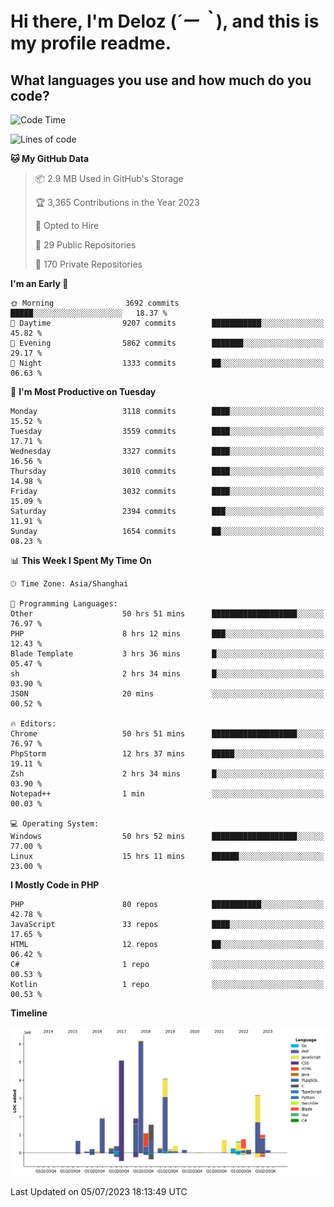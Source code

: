 # **Hi there, I'm Deloz (*´ー｀*), and this is my profile readme.**

## **What languages you use and how much do you code?**

<!--START_SECTION:waka-->
![Code Time](http://img.shields.io/badge/Code%20Time-1%2C836%20hrs%2043%20mins-blue)

![Lines of code](https://img.shields.io/badge/From%20Hello%20World%20I%27ve%20Written-31.3%20million%20lines%20of%20code-blue)

**🐱 My GitHub Data** 

> 📦 2.9 MB Used in GitHub's Storage 
 > 
> 🏆 3,365 Contributions in the Year 2023
 > 
> 💼 Opted to Hire
 > 
> 📜 29 Public Repositories 
 > 
> 🔑 170 Private Repositories 
 > 
**I'm an Early 🐤** 

```text
🌞 Morning                3692 commits        █████░░░░░░░░░░░░░░░░░░░░   18.37 % 
🌆 Daytime                9207 commits        ███████████░░░░░░░░░░░░░░   45.82 % 
🌃 Evening                5862 commits        ███████░░░░░░░░░░░░░░░░░░   29.17 % 
🌙 Night                  1333 commits        ██░░░░░░░░░░░░░░░░░░░░░░░   06.63 % 
```
📅 **I'm Most Productive on Tuesday** 

```text
Monday                   3118 commits        ████░░░░░░░░░░░░░░░░░░░░░   15.52 % 
Tuesday                  3559 commits        ████░░░░░░░░░░░░░░░░░░░░░   17.71 % 
Wednesday                3327 commits        ████░░░░░░░░░░░░░░░░░░░░░   16.56 % 
Thursday                 3010 commits        ████░░░░░░░░░░░░░░░░░░░░░   14.98 % 
Friday                   3032 commits        ████░░░░░░░░░░░░░░░░░░░░░   15.09 % 
Saturday                 2394 commits        ███░░░░░░░░░░░░░░░░░░░░░░   11.91 % 
Sunday                   1654 commits        ██░░░░░░░░░░░░░░░░░░░░░░░   08.23 % 
```


📊 **This Week I Spent My Time On** 

```text
🕑︎ Time Zone: Asia/Shanghai

💬 Programming Languages: 
Other                    50 hrs 51 mins      ███████████████████░░░░░░   76.97 % 
PHP                      8 hrs 12 mins       ███░░░░░░░░░░░░░░░░░░░░░░   12.43 % 
Blade Template           3 hrs 36 mins       █░░░░░░░░░░░░░░░░░░░░░░░░   05.47 % 
sh                       2 hrs 34 mins       █░░░░░░░░░░░░░░░░░░░░░░░░   03.90 % 
JSON                     20 mins             ░░░░░░░░░░░░░░░░░░░░░░░░░   00.52 % 

🔥 Editors: 
Chrome                   50 hrs 51 mins      ███████████████████░░░░░░   76.97 % 
PhpStorm                 12 hrs 37 mins      █████░░░░░░░░░░░░░░░░░░░░   19.11 % 
Zsh                      2 hrs 34 mins       █░░░░░░░░░░░░░░░░░░░░░░░░   03.90 % 
Notepad++                1 min               ░░░░░░░░░░░░░░░░░░░░░░░░░   00.03 % 

💻 Operating System: 
Windows                  50 hrs 52 mins      ███████████████████░░░░░░   77.00 % 
Linux                    15 hrs 11 mins      ██████░░░░░░░░░░░░░░░░░░░   23.00 % 
```

**I Mostly Code in PHP** 

```text
PHP                      80 repos            ███████████░░░░░░░░░░░░░░   42.78 % 
JavaScript               33 repos            ████░░░░░░░░░░░░░░░░░░░░░   17.65 % 
HTML                     12 repos            ██░░░░░░░░░░░░░░░░░░░░░░░   06.42 % 
C#                       1 repo              ░░░░░░░░░░░░░░░░░░░░░░░░░   00.53 % 
Kotlin                   1 repo              ░░░░░░░░░░░░░░░░░░░░░░░░░   00.53 % 
```



**Timeline**

![Lines of Code chart](https://raw.githubusercontent.com/deloz/deloz/main/assets/bar_graph.png)


 Last Updated on 05/07/2023 18:13:49 UTC
<!--END_SECTION:waka-->
